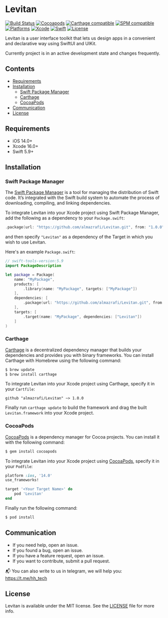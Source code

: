 # Levitan
[![Build Status](https://github.com/hhru/Levitan/actions/workflows/swift.yml/badge.svg)](https://github.com/hhru/Levitan/actions)
[![Cocoapods](https://img.shields.io/cocoapods/v/Levitan)](http://cocoapods.org/pods/Levitan)
[![Carthage compatible](https://img.shields.io/badge/Carthage-Compatible-brightgreen)](https://github.com/Carthage/Carthage)
[![SPM compatible](https://img.shields.io/badge/SPM-Compatible-brightgreen)](https://swift.org/package-manager/)
[![Platforms](https://img.shields.io/cocoapods/p/Levitan)](https://developer.apple.com/discover/)
[![Xcode](https://img.shields.io/badge/Xcode-16-blue)](https://developer.apple.com/xcode)
[![Swift](https://img.shields.io/badge/Swift-5.9-orange)](https://swift.org)
[![License](https://img.shields.io/github/license/hhru/Levitan)](https://opensource.org/licenses/MIT)

Levitan is a user interface toolkit that lets us design apps in a convenient and declarative way using SwiftUI and UIKit.

Currently project is in an active development state and changes frequently.

## Contents
- [Requirements](#requirements)
- [Installation](#installation)
    - [Swift Package Manager](#swift-package-manager)
    - [Carthage](#carthage)
    - [CocoaPods](#cocoapods)
- [Communication](#communication)
- [License](#license)


## Requirements
- iOS 14.0+
- Xcode 16.0+
- Swift 5.9+


## Installation
### Swift Package Manager
The [Swift Package Manager](https://swift.org/package-manager/) is a tool for managing the distribution of Swift code. It’s integrated with the Swift build system to automate the process of downloading, compiling, and linking dependencies.

To integrate Levitan into your Xcode project using Swift Package Manager,
add the following as a dependency to your `Package.swift`:
``` swift
.package(url: "https://github.com/almazrafi/Levitan.git", from: "1.0.0")
```
and then specify `"Levitan"` as a dependency of the Target in which you wish to use Levitan.

Here's an example `Package.swift`:
``` swift
// swift-tools-version:5.9
import PackageDescription

let package = Package(
    name: "MyPackage",
    products: [
        .library(name: "MyPackage", targets: ["MyPackage"])
    ],
    dependencies: [
        .package(url: "https://github.com/almazrafi/Levitan.git", from: "1.0.0")
    ],
    targets: [
        .target(name: "MyPackage", dependencies: ["Levitan"])
    ]
)
```

### Carthage
[Carthage](https://github.com/Carthage/Carthage) is a decentralized dependency manager that builds your dependencies and provides you with binary frameworks. You can install Carthage with Homebrew using the following command:
``` bash
$ brew update
$ brew install carthage
```

To integrate Levitan into your Xcode project using Carthage, specify it in your `Cartfile`:
``` ogdl
github "almazrafi/Levitan" ~> 1.0.0
```

Finally run `carthage update` to build the framework and drag the built `Levitan.framework` into your Xcode project.

### CocoaPods
[CocoaPods](http://cocoapods.org) is a dependency manager for Cocoa projects. You can install it with the following command:
``` bash
$ gem install cocoapods
```

To integrate Levitan into your Xcode project using [CocoaPods](http://cocoapods.org), specify it in your `Podfile`:
``` ruby
platform :ios, '14.0'
use_frameworks!

target '<Your Target Name>' do
    pod 'Levitan'
end
```

Finally run the following command:
``` bash
$ pod install
```


## Communication
- If you need help, open an issue.
- If you found a bug, open an issue.
- If you have a feature request, open an issue.
- If you want to contribute, submit a pull request.

📬 You can also write to us in telegram, we will help you: https://t.me/hh_tech


## License
Levitan is available under the MIT license. See the [LICENSE](LICENSE) file for more info.
